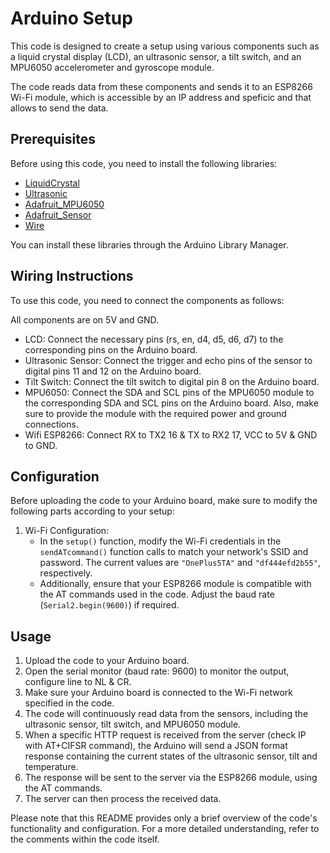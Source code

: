 # Arduino Setup

This code is designed to create a setup using various components such as a liquid crystal display (LCD), an ultrasonic sensor, a tilt switch, and an MPU6050 accelerometer and gyroscope module. 

The code reads data from these components and sends it to an ESP8266 Wi-Fi module, which is accessible by an IP address and speficic and that allows to send the data.

## Prerequisites

Before using this code, you need to install the following libraries:

- [LiquidCrystal](https://www.arduino.cc/en/Reference/LiquidCrystal)
- [Ultrasonic](https://github.com/ErickSimoes/Ultrasonic)
- [Adafruit_MPU6050](https://github.com/adafruit/Adafruit_MPU6050)
- [Adafruit_Sensor](https://github.com/adafruit/Adafruit_Sensor)
- [Wire](https://www.arduino.cc/en/reference/wire)

You can install these libraries through the Arduino Library Manager.

## Wiring Instructions

To use this code, you need to connect the components as follows:

All components are on 5V and GND.

- LCD: Connect the necessary pins (rs, en, d4, d5, d6, d7) to the corresponding pins on the Arduino board.
- Ultrasonic Sensor: Connect the trigger and echo pins of the sensor to digital pins 11 and 12 on the Arduino board.
- Tilt Switch: Connect the tilt switch to digital pin 8 on the Arduino board.
- MPU6050: Connect the SDA and SCL pins of the MPU6050 module to the corresponding SDA and SCL pins on the Arduino board. Also, make sure to provide the module with the required power and ground connections.
- Wifi ESP8266: Connect RX to TX2 16 & TX to RX2 17, VCC to 5V & GND to GND.

## Configuration

Before uploading the code to your Arduino board, make sure to modify the following parts according to your setup:

1. Wi-Fi Configuration:
   - In the `setup()` function, modify the Wi-Fi credentials in the `sendATcommand()` function calls to match your network's SSID and password. The current values are `"OnePlus5TA"` and `"df444efd2b55"`, respectively. 
   - Additionally, ensure that your ESP8266 module is compatible with the AT commands used in the code. Adjust the baud rate (`Serial2.begin(9600)`) if required.

## Usage

1. Upload the code to your Arduino board.
2. Open the serial monitor (baud rate: 9600) to monitor the output, configure line to NL & CR.
3. Make sure your Arduino board is connected to the Wi-Fi network specified in the code.
4. The code will continuously read data from the sensors, including the ultrasonic sensor, tilt switch, and MPU6050 module.
5. When a specific HTTP request is received from the server (check IP with AT+CIFSR command), the Arduino will send a JSON format response containing the current states of the ultrasonic sensor, tilt and temperature.
6. The response will be sent to the server via the ESP8266 module, using the AT commands.
7. The server can then process the received data.

Please note that this README provides only a brief overview of the code's functionality and configuration. For a more detailed understanding, refer to the comments within the code itself.
